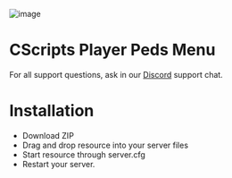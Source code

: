 ![image](https://github.com/CScripts-Network/cs_playerpeds/assets/55330408/340ea3d9-8a27-4a54-93d5-16c456a87428)

# CScripts Player Peds Menu

For all support questions, ask in our [Discord](https://discord.gg/2kcXW3gRzg) support chat.

# Installation
* Download ZIP
* Drag and drop resource into your server files
* Start resource through server.cfg
* Restart your server.
